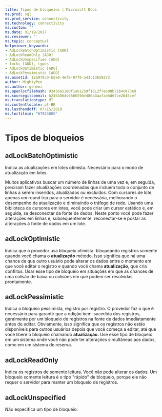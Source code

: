```yaml
---
title: Tipos de bloqueios | Microsoft Docs
ms.prod: sql
ms.prod_service: connectivity
ms.technology: connectivity
ms.custom: ''
ms.date: 01/19/2017
ms.reviewer: ''
ms.topic: conceptual
helpviewer_keywords:
- AdLockBatchOptimistic [ADO]
- AdLockReadOnly [ADO]
- AdLockUnspecified [ADO]
- locks [ADO], types
- AdLockOptimistic [ADO]
- AdLockPessimistic [ADO]
ms.assetid: 12a978c0-b8a0-4ef0-87f0-a43c13659272
author: MightyPen
ms.author: genemi
ms.openlocfilehash: 93436a5180f1a01269f1612f7e608b71b4c073e9
ms.sourcegitcommit: b2464064c0566590e486a3aafae6d67ce2645cef
ms.translationtype: MT
ms.contentlocale: pt-BR
ms.lasthandoff: 07/15/2019
ms.locfileid: "67923805"
---
```

# <a name="types-of-locks"></a>Tipos de bloqueios
## <a name="adlockbatchoptimistic"></a>adLockBatchOptimistic  
 Indica as atualizações em lotes otimista. Necessário para o modo de atualização em lotes.  
  
 Muitos aplicativos buscar um número de linhas de uma vez e, em seguida, precisam fazer atualizações coordenadas que incluem todo o conjunto de linhas a serem inseridos, atualizados ou excluídos. Com cursores de lote, apenas um round trip para o servidor é necessária, melhorando o desempenho de atualização e diminuindo o tráfego de rede. Usando uma biblioteca de cursores em lotes, você pode criar um cursor estático e, em seguida, se desconectar da fonte de dados. Neste ponto você pode fazer alterações em linhas e, subsequentemente, reconectar-se e postar as alterações à fonte de dados em um lote.  
  
## <a name="adlockoptimistic"></a>adLockOptimistic  
 Indica que o provedor usa bloqueio otimista: bloqueando registros somente quando você chama o **atualização** método. Isso significa que há uma chance de que outro usuário pode alterar os dados entre o momento em que você editar o registro e quando você chama **atualização**, que cria conflitos. Usar esse tipo de bloqueio em situações em que as chances de uma colisão de baixa ou colisões em que podem ser resolvidas prontamente.  
  
## <a name="adlockpessimistic"></a>adLockPessimistic  
 Indica o bloqueio pessimista, registro por registro. O provedor faz o que é necessário para garantir que a edição bem-sucedida dos registros, geralmente por um bloqueio de registros na fonte de dados imediatamente antes de editar. Obviamente, isso significa que os registros não estão disponíveis para outros usuários depois que você começa a editar, até que você libere o bloqueio chamando **atualização.** Use esse tipo de bloqueio em um sistema onde você não pode ter alterações simultâneas aos dados, como em um sistema de reserva.  
  
## <a name="adlockreadonly"></a>adLockReadOnly  
 Indica os registros de somente leitura. Você não pode alterar os dados. Um bloqueio somente leitura é o tipo "rápido" de bloqueio, porque ele não requer o servidor para manter um bloqueio de registros.  
  
## <a name="adlockunspecified"></a>adLockUnspecified  
 Não especifica um tipo de bloqueio.
